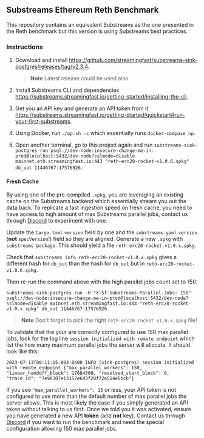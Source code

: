## Substreams Ethereum Reth Benchmark

This repository contains an equivalent Substreams as the one presented in the Reth benchmark but this version is using Substreams best practices.

### Instructions

1. Download and install https://github.com/streamingfast/substreams-sink-postgres/releases/tag/v2.3.4.

   > **Note** Latest release could be used also

1. Install Substreams CLI and dependencies https://substreams.streamingfast.io/getting-started/installing-the-cli.

1. Get you an API key and generate an API token from it https://substreams.streamingfast.io/getting-started/quickstart#run-your-first-substreams.

1. Using Docker, run `./up.sh -c` which essentially runs `docker-compose up`.

1. Open another terminal, go to this project again and run `substreams-sink-postgres run psql://dev-node:insecure-change-me-in-prod@localhost:5432/dev-node?sslmode=disable mainnet.eth.streamingfast.io:443 "reth-erc20-rocket-v1.0.6.spkg" db_out 11446767:17576926`.

#### Fresh Cache

By using one of the pre-compiled `.spkg`, you are leveraging an existing cache on the Substreams backend which essentially stream you out the data back. To replicate a fast ingestion speed on fresh cache, you need to have access to high amount of  max Substreams parallel jobs, contact us through [Discord](https://discord.com/channels/666749063386890256/820011680842907761) to experiment with one.

Update the `Cargo.toml` `version` field by one and the `substreams.yaml` `version` (**not** `specVersion`!) field so they are aligned. Generate a new `.spkg` with `substreams package`. This should yield a file `reth-erc20-rocket-v1.0.x.spkg`.

Check that `substreams info reth-erc20-rocket-v1.0.x.spkg` gives a different hash for `db_out` than the hash for `db_out` but in `reth-erc20-rocket-v1.0.6.spkg`.

Then re-run the command above with the high parallel jobs count set to 150:

```
substreams-sink-postgres run -H "X-Sf-Substreams-Parallel-Jobs: 150" psql://dev-node:insecure-change-me-in-prod@localhost:5432/dev-node?sslmode=disable mainnet.eth.streamingfast.io:443 "reth-erc20-rocket-v1.0.x.spkg" db_out 11446767:17576926
```

> **Note** Don't forget to pick the right `reth-erc20-rocket-v1.0.x.spkg` file!

To validate that the your are correctly configured to use 150 max parallel jobs, look for the log line `session initialized with remote endpoint` which list the how many maximum parallel jobs the server will allocate. It should look like this:

```
2023-07-13T08:11:15.003-0400 INFO (sink-postgres) session initialized with remote endpoint {"max_parallel_workers": 150, "linear_handoff_block": 17684300, "resolved_start_block": 0, "trace_id": "7e90307e13152e6d3f28f72e514e6bcb"}
```

If you see `"max_parallel_workers": 15` or less, your API token is not configured to use more than the default number of max parallel jobs the server allows. This is most likely the case if you simply generated an API token without talking to us first. Once we told you it was activated, ensure you have generated a new API **token** (and **not** key). Contact us through [Discord](https://discord.com/channels/666749063386890256/820011680842907761) if you want to run the benchmark and need the special configuration allowing 150 max parallel jobs.

